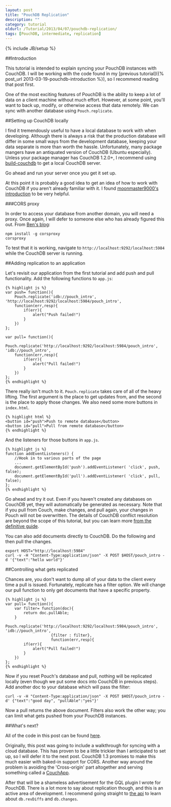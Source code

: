 ```yaml
---
layout: post
title: "PouchDB Replication"
description: ""
category: tutorial
oldurl: /Tutorial/2013/04/07/pouchdb-replication/
tags: [PouchDB, intermediate, replication]
---
```

{% include JB/setup %}

##Introduction

This tutorial is intended to explain syncing your PouchDB instances with CouchDB.  I will be
working with the code found in my [previous tutorial]({% post_url 2013-03-19-pouchdb-introduction %}),
so I recommend reading that post first.

One of the most exciting features of PouchDB is the ability to keep a lot of data on a client machine
without much effort.  However, at some point, you'll want to back up, modify, or otherwise access
that data remotely.  We can sync with another database using `Pouch.replicate`.

##Setting up CouchDB locally

I find it tremendously useful to have a local database to work with when developing.  Although there is
always a risk that the production database will differ in some small ways from the development database,
keeping your data separate is more than worth the hassle. Unfortunately, many package mangers have
an antiquated version of CouchDB (Ubuntu especially).  Unless your package manager has CouchDB 1.2.0+,
I recommend using [build-couchdb](https://github.com/iriscouch/build-couchdb) to get a local CouchDB server.

Go ahead and run your server once you get it set up.

At this point it is probably a good idea to get an idea of how to work with CouchDB if you aren't already familiar
with it.  I found [moonmaster9000's introduction](https://github.com/moonmaster9000/intro_to_couchdb) to be very helpful.

###CORS proxy

In order to access your database from another domain, you will need a proxy.
Once again, I will defer to someone else who
has already figured this out.  From [Ben's blog](http://pennyhacks.com/2013/01/28/setting-up-pouchdb-with-couchdb/):

    npm install -g corsproxy
    corsproxy

To test that it is working, navigate to `http://localhost:9292/localhost:5984`
while the CouchDB server is running.

##Adding replication to an application

Let's revisit our application from the first tutorial and add push and pull functionality.
Add the following functions to `app.js`:

    {% highlight js %}
    var push= function(){
        Pouch.replicate('idb://pouch_intro', 'http://localhost:9292/localhost:5984/pouch_intro',
        function(err,resp){
            if(err){
                alert("Push failed!")
            }
        })
    };

    var pull= function(){
        Pouch.replicate('http://localhost:9292/localhost:5984/pouch_intro', 'idb://pouch_intro',
        function(err,resp){
            if(err){
                alert("Pull failed!")
            }
        })
    };
    {% endhighlight %}

There really isn't much to it.  `Pouch.replicate` takes care of all of the heavy lifting.  The first argument is
the place to get updates from, and the second is the place to apply those changes.  We also need some more
buttons in `index.html`.

    {% highlight html %}
    <button id="push">Push to remote database</button>
    <button id="pull">Pull from remote database</button>
    {% endhighlight %}

And the listeners for those buttons in `app.js`.

    {% highlight js %}
    function addEventListeners() {
        //Hook in to various parts of the page
        ...
        document.getElementById('push').addEventListener( 'click', push, false);
        document.getElementById('pull').addEventListener( 'click', pull, false);
    };
    {% endhighlight %}

Go ahead and try it out.  Even if you haven't created any databases on CouchDB yet, they
will automatically be generated as necessary.  Note that if you pull from Couch, make changes, and pull
again, your changes in Pouch will not be overwritten.  The details of CouchDB conflict resolution are
beyond the scope of this tutorial, but you can learn more [from the definitive guide](http://guide.couchdb.org/draft/conflicts.html).

You can also add documents directly to CouchDB.  Do the following and then pull the changes.

    export HOST="http://localhost:5984"
    curl -v -H "Content-Type:application/json" -X POST $HOST/pouch_intro -d '{"text":"hello world"}'

##Controlling what gets replicated

Chances are, you don't want to dump all of your data to the client every time a pull is issued.  Fortunately,
replicate has a filter option.  We will change our pull function to only get documents that have a specific
property.

    {% highlight js %}
    var pull= function(){
        var filter= function(doc){
            return doc.pullAble;
        }
        Pouch.replicate('http://localhost:9292/localhost:5984/pouch_intro', 'idb://pouch_intro',
                        {filter : filter},
                        function(err,resp){
            if(err){
                alert("Pull failed!")
            }
        })
    };
    {% endhighlight %}

Now if you reset Pouch's database and pull, nothing will be replicated locally (even though we put some docs
into CouchDB in previous steps).  Add another doc to your database which will pass the filter:

    curl -v -H "Content-Type:application/json" -X POST $HOST/pouch_intro -d' {"text":"good day", "pullAble":"yes"}'

Now a pull returns the above document.  Filters also work the other way; you can limit what gets pushed
from your PouchDB instances.

##What's next?

All of the code in this post can be found [here](https://github.com/briantoth/briantoth.github.com/tree/master/assets/code/pouchdb_replication).


Originally, this post was going to include a walkthrough for syncing with a cloud database.  This has proven
to be a little trickier than I anticipated to set up, so I will defer it to the next post.  CouchDB 1.3
promises to make this much easier with baked-in support for CORS.  Another way around the problem is avoiding
the 'Cross-origin' part altogether and serving something called a [CouchApp](http://couchapp.org/page/what-is-couchapp).

After that will be a shameless advertisement for the GQL plugin I wrote for PouchDB.  There is a lot more
to say about replication though, and this is an active area of development.  I recommend going straight
to [the api](http://pouchdb.com/api.html#replicate_a_database) to learn about `db.revDiffs` and
`db.changes`.
